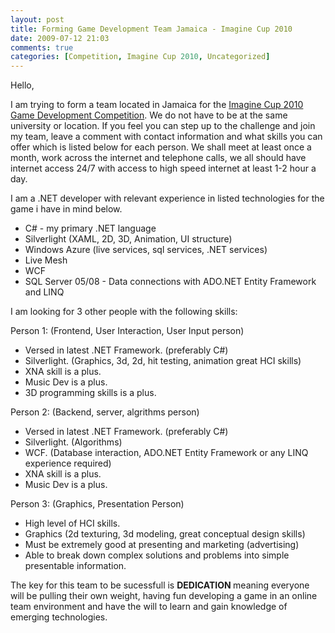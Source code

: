 ```yaml
---
layout: post
title: Forming Game Development Team Jamaica - Imagine Cup 2010
date: 2009-07-12 21:03
comments: true
categories: [Competition, Imagine Cup 2010, Uncategorized]
---
```

Hello,

I am trying to form a team located in Jamaica for the <a title="Imagine Cup 2010 Game Development Competition" href="http://imaginecup.com/Competition/mycompetitionportal.aspx?competitionId=38" target="_blank">Imagine Cup 2010 Game Development Competition</a>. We do not have to be at the same university or location. If you feel you can step up to the challenge and join my team, leave a comment with contact information and what skills you can offer which is listed below for each person. We shall meet at least once a month, work across the internet and telephone calls, we all should have internet access 24/7 with access to high speed internet at least 1-2 hour a day.

I am a .NET developer with relevant experience in listed technologies for the game i have in mind below.
<ul>
	<li>C# - my primary .NET language</li>
	<li>Silverlight (XAML, 2D, 3D, Animation, UI structure)</li>
	<li>Windows Azure (live services, sql services, .NET services)</li>
	<li>Live Mesh</li>
	<li>WCF</li>
	<li>SQL Server 05/08 - Data connections with ADO.NET Entity Framework and LINQ</li>
</ul>
I am looking for 3 other people with the following skills:

Person 1: (Frontend, User Interaction, User Input person)
<ul>
	<li>Versed in latest .NET Framework. (preferably C#)</li>
	<li>Silverlight. (Graphics, 3d, 2d, hit testing, animation great HCI skills)</li>
	<li>XNA skill is a plus.</li>
	<li>Music Dev is a plus.</li>
	<li>3D programming skills is a plus.</li>
</ul>
Person 2: (Backend, server, algrithms person)
<ul>
	<li>Versed in latest .NET Framework. (preferably C#)</li>
	<li>Silverlight. (Algorithms)</li>
	<li>WCF. (Database interaction, ADO.NET Entity Framework or any LINQ experience required)</li>
	<li>XNA skill is a plus.</li>
	<li>Music Dev is a plus.</li>
</ul>
Person 3: (Graphics, Presentation Person)
<ul>
	<li>High level of HCI skills.</li>
	<li>Graphics (2d texturing, 3d modeling, great conceptual design skills)</li>
	<li>Must be extremely good at presenting and marketing (advertising)</li>
	<li>Able to break down complex solutions and problems into simple presentable information.</li>
</ul>
The key for this team to be sucessfull is <strong>DEDICATION </strong>meaning everyone will be pulling their own weight, having fun developing a game in an online team environment and have the will to learn and gain knowledge of emerging technologies.
